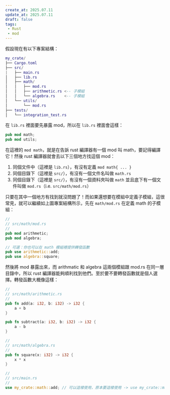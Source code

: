 ```yaml
---
create_at: 2025.07.11
update_at: 2025.07.11
draft: false
tags: 
 - Rust
 - mod
---
```


假設現在有以下專案結構：

```lua
my_crate/
├── Cargo.toml
├── src/
|   ├── main.rs
│   ├── lib.rs
│   ├── math/
│   │   ├── mod.rs        
│   │   ├── arithmetic.rs <-- 子模組
│   │   └── algebra.rs    <-- 子模組
│   └── utils/
│       └── mod.rs
├── tests/
│   └── integration_test.rs

```

在 `lib.rs` 裡面要先暴露 mod，所以在 `lib.rs` 裡面會這樣：
```rust
pub mod math;
pub mod utils;
```

在這裡的 `mod math`，就是在告訴 rust 編譯器有一個 mod 叫 math，要記得編譯它！然後 rust 編譯器就會去以下三個地方找這個 mod：

1. 同個文件中（這裡是 `lib.rs`），有沒有定義 `mod math{ ... }`
2. 同個目錄下（這裡是 `src/`），有沒有一個文件名叫做 `math.rs`
3. 同個目錄下（這裡是 `src/`），有沒有一個資料夾叫做 `math` 並且底下有一個文件叫做 `mod.rs`（i.e. `src/math/mod.rs`）

只要在其中一個地方有找到就沒問題了！而如果還想要在模組中定義子模組，這很常見，就可以繼續如上圖專案結構所示，先在 `math/mod.rs` 在定義 math 的子模組：

```rust
//
// src/math/mod.rs
//
pub mod arithmetic;
pub mod algebra;

// 可選：你也可以在 math 模組裡提供轉發函數
pub use arithmetic::add;
pub use algebra::square;
```

然後將 mod 暴露出來，而 arithmatic 和 algebra 這兩個模組跟 mod.rs 在同一層目錄中，所以 rust 編譯器能夠順利找到他們。至於要不要轉發函數就是個人選擇。轉發函數大概像這樣：

```rust
//
// src/math/arithmetic.rs
//
pub fn add(a: i32, b: i32) -> i32 {
    a + b
}

pub fn subtract(a: i32, b: i32) -> i32 {
    a - b
}

//
// src/math/algebra.rs
//
pub fn square(x: i32) -> i32 {
    x * x
}

```
```rust
//
// src/main.rs
//
use my_crate::math::add; // 可以這樣使用，原本要這樣使用 -> use my_crate::math::arithmetic::add

```